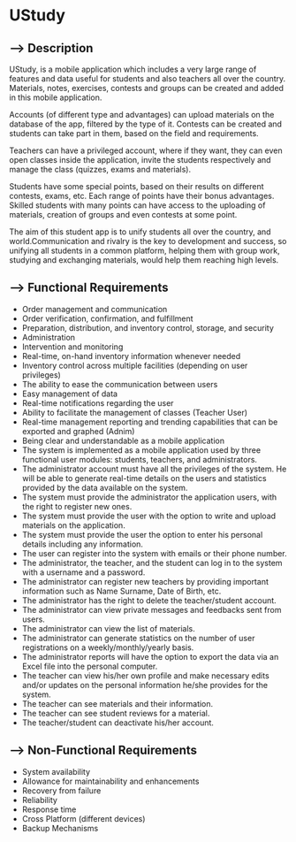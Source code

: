 # UStudy

--> Description
---------------

  UStudy, is a mobile application which includes a very large range of features and data useful for students and also teachers all over the country. Materials, notes, exercises, contests and groups can be created and added in this mobile application.

  Accounts (of different type and advantages) can upload materials on the database of the app, filtered by the type of it.
Contests can be created and students can take part in them, based on the field and requirements.

  Teachers can have a privileged account, where if they want, they can even open classes inside the application, invite the students respectively and manage the class (quizzes, exams and materials).
  
  Students have some special points, based on their results on different contests, exams, etc. Each range of points have their bonus advantages. Skilled students with many points can have access to the uploading of materials, creation of groups and even contests at some point.
  
  The aim of this student app is to unify students all over the country, and world.Communication and rivalry is the key to development and success, so unifying all students in a common platform, helping them with group work, studying and exchanging materials, would help them reaching high levels.


--> Functional Requirements
---------------------------

- Order management and communication
- Order verification, confirmation, and fulfillment
- Preparation, distribution, and inventory control, storage, and security
- Administration
- Intervention and monitoring
- Real-time, on-hand inventory information whenever needed
- Inventory control across multiple facilities (depending on user privileges)
- The ability to ease the communication between users
- Easy management of data
- Real-time notifications regarding the user
- Ability to facilitate the management of classes (Teacher User)
- Real-time management reporting and trending capabilities that can be exported and graphed (Adnim)
- Being clear and understandable as a mobile application
- The system is implemented as a mobile application used by three functional user modules:  students, teachers, and administrators.
- The administrator account must have all the privileges of the system. He will be able to generate real-time details on the users and statistics provided by the data available on the system.
- The system must provide the administrator the application users, with the right to register new ones.
- The system must provide the user with the option to write and upload materials on the application.
- The system must provide the user the option to enter his personal details including any information.
- The user can register into the system with emails or their phone number.
- The administrator, the teacher, and the student can log in to the system with a username and a password.
- The administrator can register new teachers by providing important information such as Name Surname, Date of Birth, etc.
- The administrator has the right to delete the teacher/student account.
- The administrator can view private messages and feedbacks sent from users.
- The administrator can view the list of materials.
- The administrator can generate statistics on the number of user registrations on a weekly/monthly/yearly basis.
- The administrator reports will have the option to export the data via an Excel file into the personal computer.
- The teacher can view his/her own profile and make necessary edits and/or updates on the personal information he/she provides for the system.
- The teacher can see materials and their information.
- The teacher can see student reviews for a material.
- The teacher/student can deactivate his/her account.

--> Non-Functional Requirements
--------------------------------

- System availability
- Allowance for maintainability and enhancements
- Recovery from failure
- Reliability
- Response time
- Cross Platform (different devices)
- Backup Mechanisms

